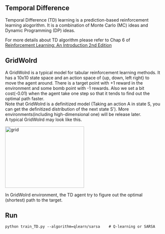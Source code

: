 ## Temporal Difference  
Temporal Difference (TD) learning is a prediction-based reinforcement learning alogorithm. It is a combination of Monte Carlo (MC) ideas and Dynamic Programming (DP) ideas.   

For more details about TD algorithm please refer to Chap 6 of [Reinforcement Learning: An Introduction 2nd Edition](http://incompleteideas.net/sutton/book/the-book-2nd.html)  

## GridWolrd  
A GridWolrd is a typical model for tabular reinforcement learning methods. It has a 10x10 state space and an action space of {up, down, left right} to move the agent around. There is a target point with +1 reward in the environment and some bomb point with -1 rewards. Also we set a bit cost(-0.01) when the agent take one step so that it tends to find out the optimal path faster.   
Note that GridWolrd is a definitized model (Taking an action A in state S, you can get the definitized distribution of the next state S'). More environments(including high-dimensional one) will be release later.  
A typical GridWolrd may look like this.   

<img src="https://github.com/borgwang/reinforce_py/raw/master/res/gridworld.png" width = "256" height = "200" alt="grid" align=center />  

In GridWolrd environment, the TD agent try to figure out the optimal (shortest) path to the target.   


## Run  
    python train_TD.py --algorithm=qlearn/sarsa    # Q-learning or SARSA
